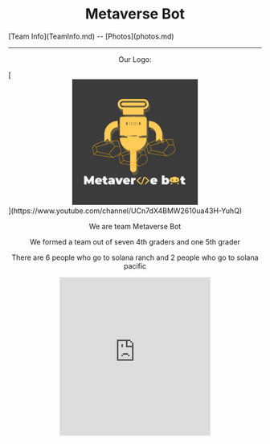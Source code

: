 <center><h1>Metaverse Bot</h1></center>
[Team Info](TeamInfo.md)
-- [Photos](photos.md)
<hr/>
<center><p>Our Logo:</p></center>
[<center><img src="MetaverseBot_logo_byCharlie.PNG" width="250" height="250"></center>](https://www.youtube.com/channel/UCn7dX4BMW2610ua43H-YuhQ)
<center>
<p>We are team Metaverse Bot</p>
<p>We formed a team out of seven 4th graders and one 5th grader</p>
<p>There are 6 people who go to solana ranch and 2 people who go to solana pacific</p>
</center>
<center><iframe width="300" height="315" src="https://www.youtube.com/embed/g2SN1gRJGlE" title="YouTube video player" frameborder="0" allow="accelerometer; autoplay; clipboard-write; encrypted-media; gyroscope; picture-in-picture" allowfullscreen></iframe></center>
